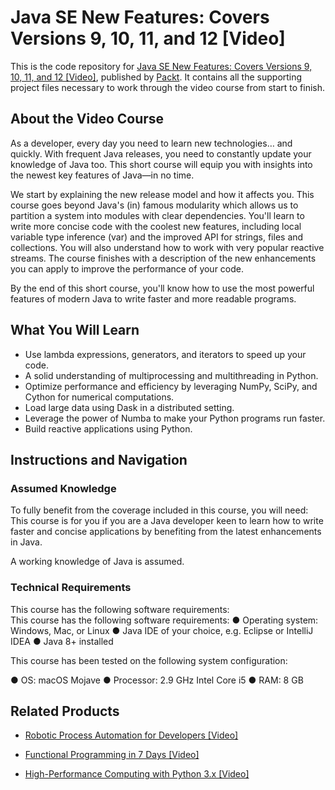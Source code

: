 # Java SE New Features: Covers Versions 9, 10, 11, and 12 [Video]
This is the code repository for [Java SE New Features: Covers Versions 9, 10, 11, and 12 [Video]](https://www.packtpub.com/application-development/java-se-new-features-covers-versions-9-10-11-and-12-video?utm_source=github&utm_medium=repository&utm_campaign=9781789610062), published by [Packt](https://www.packtpub.com/?utm_source=github). It contains all the supporting project files necessary to work through the video course from start to finish.
## About the Video Course
As a developer, every day you need to learn new technologies… and quickly. With frequent Java releases, you need to constantly update your knowledge of Java too. This short course will equip you with insights into the newest key features of Java—in no time. 

We start by explaining the new release model and how it affects you. This course goes beyond Java's (in) famous modularity which allows us to partition a system into modules with clear dependencies. You'll learn to write more concise code with the coolest new features, including local variable type inference (var) and the improved API for strings, files and collections. You will also understand how to work with very popular reactive streams. The course finishes with a description of the new enhancements you can apply to improve the performance of your code.

By the end of this short course, you'll know how to use the most powerful features of modern Java to write faster and more readable programs.

<H2>What You Will Learn</H2>
<DIV class=book-info-will-learn-text>
<UL>
<LI>Use lambda expressions, generators, and iterators to speed up your code. 
<LI>A solid understanding of multiprocessing and multithreading in Python. 
<LI>Optimize performance and efficiency by leveraging NumPy, SciPy, and Cython for numerical computations. 
<LI>Load large data using Dask in a distributed setting. 
<LI>Leverage the power of Numba to make your Python programs run faster. 
<LI>Build reactive applications using Python. </LI></UL></DIV>

## Instructions and Navigation
### Assumed Knowledge
To fully benefit from the coverage included in this course, you will need:<br/>
This course is for you if you are a Java developer keen to learn how to write faster and concise applications by benefiting from the latest enhancements in Java. 

A working knowledge of Java is assumed.
### Technical Requirements
This course has the following software requirements:<br/>
This course has the following software requirements:
● Operating system: Windows, Mac, or Linux
● Java IDE of your choice, e.g. Eclipse or IntelliJ IDEA
● Java 8+ installed

This course has been tested on the following system configuration:

● OS: macOS Mojave
● Processor: 2.9 GHz Intel Core i5
● RAM: 8 GB



## Related Products
* [Robotic Process Automation for Developers [Video]](https://www.packtpub.com/business/robotic-process-automation-developers-video?utm_source=github&utm_medium=repository&utm_campaign=9781789139488)

* [Functional Programming in 7 Days [Video]](https://www.packtpub.com/application-development/functional-programming-7-days-video?utm_source=github&utm_medium=repository&utm_campaign=9781788990295)

* [High-Performance Computing with Python 3.x [Video]](https://www.packtpub.com/application-development/high-performance-computing-python-3x-video?utm_source=github&utm_medium=repository&utm_campaign=9781789956252)

